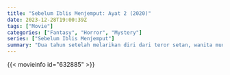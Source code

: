 ```yaml
---
title: "Sebelum Iblis Menjemput: Ayat 2 (2020)"
date: 2023-12-28T19:00:39Z
tags: ["Movie"]
categories: ["Fantasy", "Horror", "Mystery"]
series: ["Sebelum Iblis Menjemput"]
summary: "Dua tahun setelah melarikan diri dari teror setan, wanita muda itu masih dihantui oleh penglihatan yang tidak wajar. Bahaya yang menanti dirinya dan teman-temannya semakin mengancam: sosok kegelapan bangkit merenggut nyawa mereka."
---
```


<mux-player stream-type="on-demand"
src="https://kp3d-my.sharepoint.com/personal/ryoo_kp3d_onmicrosoft_com/_layouts/15/download.aspx?share=EZSgc3kI_FZDpmSEZ5_6jiIBsOe4tio_Yw-qmgPmzTPh0Q" prefer-playback="mse" controls>

</mux-player>


{{< movieinfo id="632885" >}}

<script src="https://cdn.jsdelivr.net/npm/@mux/mux-player"></script>

 <script type="application/ld+json ">
{
"@context": "https://schema.org/",
"@type": "VideoObject",
"name": "Sebelum Iblis Menjemput: Ayat 2",
"contentUrl": "https://stream.mux.com/CpsuqIKAqwJ1G61VvIqclw02MpjeBJKAuam6gNwol1Ck.m3u8",
"thumbnailUrl": "https://www.themoviedb.org/t/p/original/9eSoJrj8LkbUzuPSJzgSXWKexKj.jpg?width=314&fit_mode=preserve&time=25",
"uploadDate": "2023-12-25T06:24:19Z",
}

</script>